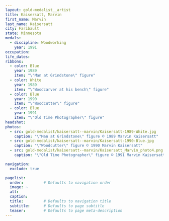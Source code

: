 ```yaml
---
layout: gold-medalist__artist
title: Kaisersatt, Marvin
first_name: Marvin
last_name: Kaisersatt
city: Faribault
state: Minnesota
medals: 
  - discipline: Woodworking
    year: 1991
occupation:
life_dates:
ribbons:
  - color: Blue
    year: 1989
    item: "\"Man at Grindstone\" figure"
  - color: White
    year: 1989
    item: "\"Woodcarver at his bench\" figure"
  - color: Blue
    year: 1990
    item: "\"Woodcutter\" figure"
  - color: Blue
    year: 1991
    item: "\"Old Time Photographer\" figure"
headshot:
photos:
  - src: gold-medalist/kaisersatt--marvin/Kaisersatt-1989-White.jpg
    caption: "\"Man at Grindstone\" figure © 1989 Marvin Kaisersatt"
  - src: gold-medalist/kaisersatt--marvin/Kaisersatt-1990-Blue.jpg
    caption: "\"Woodcutter\" figure © 1990 Marvin Kaisersatt"
  - src: gold-medalist/kaisersatt--marvin/Kaisersatt_Marvin_photo4.png
    caption: "\"Old Time Photographer\" figure © 1991 Marvin Kaisersatt"

navigation:
  exclude: true

pagelist:
  order:         # Defaults to navigation order  
  image: ~
  alt:
  caption:
  title:         # Defaults to navigation title
  subtitle:      # Defaults to page subtitle
  teaser:        # Defaults to page meta-description  
---
```

